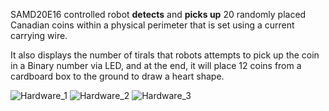 SAMD20E16 controlled robot **detects** and **picks up** 20 randomly placed Canadian coins within a physical perimeter that is set using a current carrying wire. 

It also displays the number of tirals that robots attempts to pick up the coin in a Binary number via LED, and at the end, it will place 12 coins from a cardboard box to the ground to draw a heart shape.

![Hardware_1](https://user-images.githubusercontent.com/63937643/162583567-0b57906f-0fb1-4bc3-9b75-f677dab30ff4.png)
![Hardware_2](https://user-images.githubusercontent.com/63937643/162583571-0925d894-6fe5-426d-b144-ebbc7f7e0203.png)
![Hardware_3](https://user-images.githubusercontent.com/63937643/162583573-94c7571a-8ca7-4e12-8f72-8606a601fc66.png)
